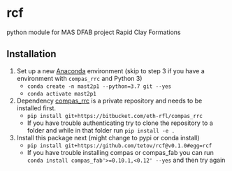 # rcf

python module for MAS DFAB project Rapid Clay Formations

## Installation

1.  Set up a new [Anaconda](https://www.anaconda.com/) environment (skip to step 3 if you have a environment with `compas_rrc` and Python 3)
    -   `conda create -n mast2p1 --python=3.7 git --yes`
    -   `conda activate mast2p1`
2.  Dependency [compas\_rrc](https://bitbucket.org/ethrfl/compas_rrc) is a private repository and needs to be installed first.
    -   `pip install git+https://bitbucket.com/eth-rfl/compas_rrc`
    -   If you have trouble authenticating try to clone the repository to a folder and while in that folder run `pip install -e .`
3.  Install this package next (might change to pypi or conda install)
    -   `pip install git+https://github.com/tetov/rcf@v0.1.0#egg=rcf`
    -   If you have trouble installing compas or compas\_fab you can run `conda install compas_fab'>=0.10.1,<0.12' --yes` and then try again

